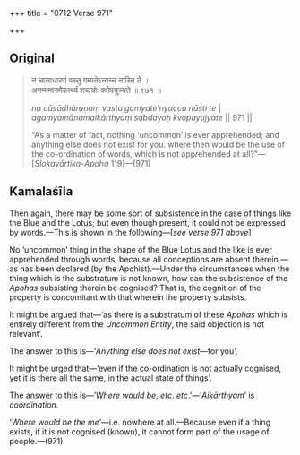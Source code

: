 +++
title = "0712 Verse 971"

+++
## Original 
>
> न चासाधारणं वस्तु गम्यतेऽन्यच्च नास्ति ते ।  
> अगम्यमानमैकार्थ्यं शब्दयोः क्वोपयुज्यते ॥ ९७१ ॥ 
>
> *na cāsādhāraṇaṃ vastu gamyate'nyacca nāsti te* \|  
> *agamyamānamaikārthyaṃ śabdayoḥ kvopayujyate* \|\| 971 \|\| 
>
> “As a matter of fact, nothing ‘uncommon’ is ever apprehended; and anything else does not exist for you. where then would be the use of the co-ordination of words, which is not apprehended at all?”—[*Ślokavārtika*-*Apoha* 119]—(971)



## Kamalaśīla

Then again, there may be some sort of subsistence in the case of things like the Blue and the Lotus; but even though present, it could not be expressed by words.—This is shown in the following—[*see verse 971 above*]

No ‘uncommon’ thing in the shape of the Blue Lotus and the like is ever apprehended through words, because all conceptions are absent therein,—as has been declared (by the Apohist).—Under the circumstances when the thing which is the substratum is not known, how can the subsistence of the *Apohas* subsisting therein be cognised? That is, the cognition of the property is concomitant with that wherein the property subsists.

It might be argued that—‘as there is a substratum of these *Apohas* which is entirely different from the *Uncommon Entity*, the said objection is not relevant’.

The answer to this is—‘*Anything else does not exist*—for you’,

It might be urged that—‘even if the co-ordination is not actually cognised, yet it is there all the same, in the actual state of things’.

The answer to this is—‘*Where would be, etc*. *etc*.’—‘*Aikārthyam*’ is *coordination*.

‘*Where would be the me*’—i.e. nowhere at all.—Because even if a thing exists, if it is not cognised (known), it cannot form part of the usage of people.—(971)


